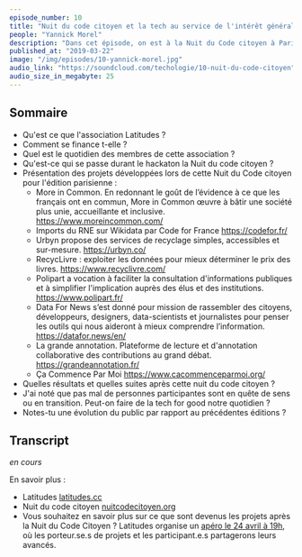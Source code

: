 ```yaml
---
episode_number: 10
title: "Nuit du code citoyen et la tech au service de l'intérêt général"
people: "Yannick Morel"
description: "Dans cet épisode, on est à la Nuit du Code citoyen à Paris qui s'est tenue le vendredi 15 mars 2019. On est avec Yannick Morel, co-fondateur de Latitudes, association loi 1901 qui accompagne et encourage l'utilisation des technologies au service de l'intérêt général."
published_at: "2019-03-22"
image: "/img/episodes/10-yannick-morel.jpg"
audio_link: "https://soundcloud.com/techologie/10-nuit-du-code-citoyen"
audio_size_in_megabyte: 25
---
```


## Sommaire

* Qu'est ce que l'association Latitudes ?
* Comment se finance t-elle ?
* Quel est le quotidien des membres de cette association ?
* Qu'est-ce qui se passe durant le hackaton la Nuit du code citoyen ?
* Présentation des projets développées lors de cette Nuit du Code citoyen pour l'édition parisienne :
    * More in Common. En redonnant le goût de l’évidence à ce que les français ont en commun, More in Common œuvre à bâtir une société plus unie, accueillante et inclusive. https://www.moreincommon.com/
    * Imports du RNE sur Wikidata par Code for France https://codefor.fr/
    * Urbyn propose des services de recyclage simples, accessibles et sur-mesure. https://urbyn.co/
    * RecycLivre : exploiter les données pour mieux déterminer le prix des livres. https://www.recyclivre.com/
    * Polipart a vocation à faciliter la consultation d'informations publiques et à simplifier l'implication auprès des élus et des institutions. https://www.polipart.fr/
    * Data For News s’est donné pour mission de rassembler des citoyens, développeurs, designers, data-scientists et journalistes pour penser les outils qui nous aideront à mieux comprendre l’information. https://datafor.news/en/
    * La grande annotation. Plateforme de lecture et d'annotation collaborative des contributions au grand débat. https://grandeannotation.fr/
    * Ça Commence Par Moi https://www.cacommenceparmoi.org/
* Quelles résultats et quelles suites après cette nuit du code citoyen ?
* J'ai noté que pas mal de personnes participantes sont en quête de sens ou en transition. Peut-on faire de la tech for good notre quotidien ?
* Notes-tu une évolution du public par rapport au précédentes éditions ?

## Transcript

_en cours_

<div class="block">
En savoir plus :

* Latitudes [latitudes.cc](http://www.latitudes.cc/)
* Nuit du code citoyen [nuitcodecitoyen.org](https://nuitcodecitoyen.org)
* Vous souhaitez en savoir plus sur ce que sont devenus les projets après la Nuit du Code Citoyen ?
Latitudes organise un [apéro le 24 avril à 19h](https://www.meetup.com/fr-FR/TechforGoodwithLatitudes/events/259874543/),
où les porteur.se.s de projets et les participant.e.s partagerons leurs avancés.

</div>
